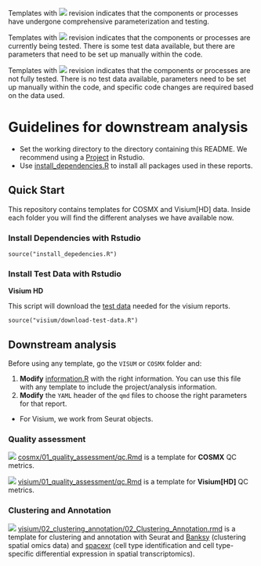 
Templates with ![](https://img.shields.io/badge/status-stable-green) revision indicates that the components or processes have undergone comprehensive parameterization and testing.

Templates with ![](https://img.shields.io/badge/status-alpha-yellow) revision indicates that the components or processes are currently being tested. There is some test data available, but there are parameters that need to be set up manually within the code.

Templates with ![](https://img.shields.io/badge/status-draft-grey) revision indicates that the components or processes are not fully tested. There is no test data available, parameters need to be set up manually within the code, and specific code changes are required based on the data used.

# Guidelines for downstream analysis

- Set the working directory to the directory containing this README. We recommend using a [Project](https://support.posit.co/hc/en-us/articles/200526207-Using-RStudio-Projects) in Rstudio.
- Use [install_dependencies.R](install_dependencies.R) to install all packages used in these reports.

## Quick Start

This repository contains templates for COSMX and Visium[HD] data. Inside each folder you will find the different analyses we have available now.

### Install Dependencies with Rstudio

```
source("install_depedencies.R")
```
### Install Test Data with Rstudio

**Visium HD**

This script will download the [test data](https://zenodo.org/records/15784846) needed for the visium reports.

```
source("visium/download-test-data.R")
```

## Downstream analysis

Before using any template, go the `VISUM` or `COSMX` folder and:

1. **Modify** [information.R](information.R) with the right information. You can use this file with any template to include the project/analysis information.
2. **Modify** the `YAML` header of the `qmd` files to choose the right parameters for that report.

- For Visium, we work from Seurat objects.

### Quality assessment

![](https://img.shields.io/badge/status-draft-grey) [cosmx/01_quality_assessment/qc.Rmd](cosmx/01_quality_assessment/qc.Rmd) is a template for **COSMX** QC metrics.

![](https://img.shields.io/badge/status-draft-grey) [visium/01_quality_assessment/qc.Rmd](cosmx/01_quality_assessment/quality_assessment.qmd) is a template for **Visium[HD]** QC metrics.

### Clustering and Annotation

![](https://img.shields.io/badge/status-draft-grey) [visium/02_clustering_annotation/02_Clustering_Annotation.rmd](visium/02_clustering_annotation/02_Clustering_Annotation.rmd) is a template for clustering and annotation with Seurat and [Banksy](https://github.com/prabhakarlab/Banksy) (clustering spatial omics data) and [spacexr](https://github.com/dmcable/spacexr) (cell type identification and cell type-specific differential expression in spatial transcriptomics).
